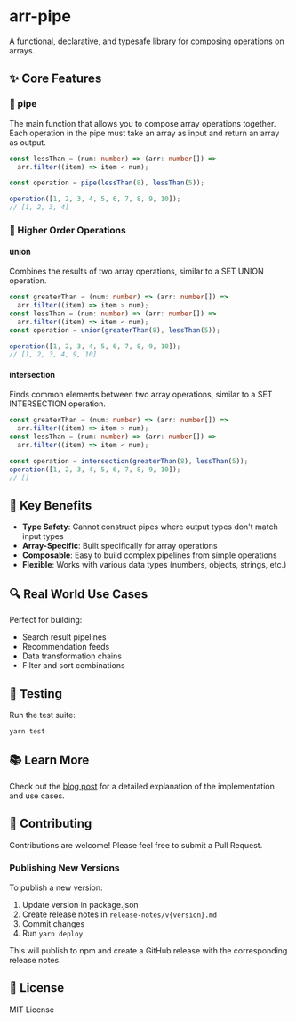# arr-pipe

A functional, declarative, and typesafe library for composing operations on arrays.

## ✨ Core Features

### 🔧 pipe

The main function that allows you to compose array operations together. Each operation in the pipe must take an array as input and return an array as output.

```typescript
const lessThan = (num: number) => (arr: number[]) =>
  arr.filter((item) => item < num);

const operation = pipe(lessThan(8), lessThan(5));

operation([1, 2, 3, 4, 5, 6, 7, 8, 9, 10]);
// [1, 2, 3, 4]
```

### 🔄 Higher Order Operations

#### union

Combines the results of two array operations, similar to a SET UNION operation.

```typescript
const greaterThan = (num: number) => (arr: number[]) =>
  arr.filter((item) => item > num);
const lessThan = (num: number) => (arr: number[]) =>
  arr.filter((item) => item < num);
const operation = union(greaterThan(8), lessThan(5));

operation([1, 2, 3, 4, 5, 6, 7, 8, 9, 10]);
// [1, 2, 3, 4, 9, 10]
```

#### intersection

Finds common elements between two array operations, similar to a SET INTERSECTION operation.

```typescript
const greaterThan = (num: number) => (arr: number[]) =>
  arr.filter((item) => item > num);
const lessThan = (num: number) => (arr: number[]) =>
  arr.filter((item) => item < num);

const operation = intersection(greaterThan(8), lessThan(5));
operation([1, 2, 3, 4, 5, 6, 7, 8, 9, 10]);
// []
```

## 🎯 Key Benefits

- **Type Safety**: Cannot construct pipes where output types don't match input types
- **Array-Specific**: Built specifically for array operations
- **Composable**: Easy to build complex pipelines from simple operations
- **Flexible**: Works with various data types (numbers, objects, strings, etc.)

## 🔍 Real World Use Cases

Perfect for building:

- Search result pipelines
- Recommendation feeds
- Data transformation chains
- Filter and sort combinations

## 🧪 Testing

Run the test suite:

```bash:README.md
yarn test
```

## 📚 Learn More

Check out the [blog post](https://jwitt.dev/post/array-pipe) for a detailed explanation of the implementation and use cases.

## 🤝 Contributing

Contributions are welcome! Please feel free to submit a Pull Request.

### Publishing New Versions

To publish a new version:

1. Update version in package.json
2. Create release notes in `release-notes/v{version}.md`
3. Commit changes
4. Run `yarn deploy`

This will publish to npm and create a GitHub release with the corresponding release notes.

## 📄 License

MIT License
